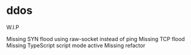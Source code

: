 # ddos
W.I.P

Missing SYN flood using raw-socket instead of ping
Missing TCP flood
Missing TypeScript script mode active
Missing refactor